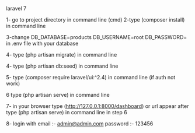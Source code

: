 laravel 7

1- go to project directory in command line (cmd)
2-type (composer install) in command line  

3-change
DB_DATABASE=products
DB_USERNAME=root
DB_PASSWORD=
in .env file with your database

4- type  (php artisan migrate) in command line  

4- type  (php artisan db:seed) in command line  

5- type   (composer require laravel/ui:^2.4) in command line   (if auth not work)

6 type   (php artisan serve) in command line  

7- in your browser type (http://127.0.0.1:8000/dashboard) or url appear after type (php artisan serve) in command line   in step 6

8- login with
email :- admin@admin.com
password :- 123456
